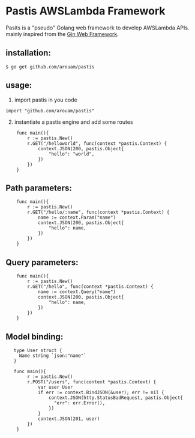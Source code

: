 # Pastis AWSLambda Framework

Pasits is a "pseudo" Golang web framework to develep AWSLambda APIs. mainly inspired from the [Gin Web Framework](https://github.com/gin-gonic/gin).

## installation:

```
$ go get github.com/arouam/pastis
```
## usage:

1. import pastis in you code
```golang
import "github.com/arouam/pastis"
```
2. instantiate a pastis engine and add some routes
```golang
    func main(){
        r := pastis.New()
        r.GET("/helloworld", func(context *pastis.Context) {
            context.JSON(200, pastis.Object{
                "hello": "world",    
            })
        })
    }
```
## Path parameters:

```golang
    func main(){
        r := pastis.New()
        r.GET("/hello/:name", func(context *pastis.Context) {
            name := context.Param("name")
            context.JSON(200, pastis.Object{
                "hello": name,    
            })
        })
    }
```
## Query parameters:

```golang
    func main(){
        r := pastis.New()
        r.GET("/hello", func(context *pastis.Context) {
            name := context.Query("name")
            context.JSON(200, pastis.Object{
                "hello": name,    
            })
        })
    }
```
## Model binding:

```golang
   type User struct {
     Name string `json:"name"`
   }
   
   func main(){        
        r := pastis.New()
        r.POST("/users", func(context *pastis.Context) {
            var user User
            if err := context.BindJSON(&user); err != nil {
                context.JSON(http.StatusBadRequest, pastis.Object{
                  "err": err.Error(),
                })
            }
            context.JSON(201, user)
        })
    }
```
